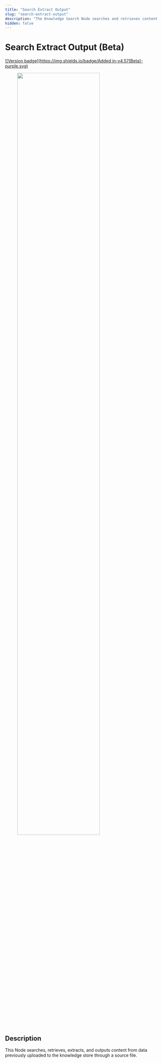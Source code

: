 ```yaml
---
title: "Search Extract Output"
slug: "search-extract-output"
description: "The Knowledge Search Node searches and retrieves content from data that was previously uploaded to the knowledge store through a source file."
hidden: false
---
```


# Search Extract Output (Beta)

[![Version badge](https://img.shields.io/badge/Added in-v4.57(Beta)-purple.svg)](../../../release-notes/4.57.md)

<figure>
  <img class="image-center" src="{{config.site_url}}ai/flow-nodes/images/other/search-extract-output.png" width="80%"/>
</figure>

## Description
<div class="divider"></div>

This Node searches, retrieves, extracts, and outputs content from data previously uploaded to the knowledge store through a source file.